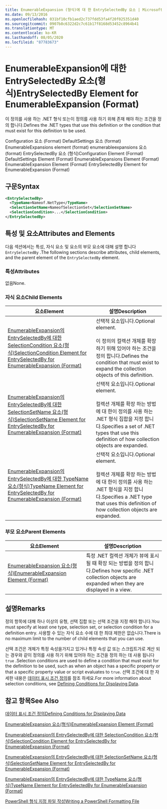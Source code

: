 ```yaml
---
title: EnumerableExpansion (형식)에 대 한 EntrySelectedBy 요소 | Microsoft Docs
ms.date: 09/13/2016
ms.openlocfilehash: 031bf10cfb1aed2c737fdd53fa4f20f025351d40
ms.sourcegitcommit: 0907b8c6322d2c7c61b17f8168d53452c8964b41
ms.translationtype: MT
ms.contentlocale: ko-KR
ms.lasthandoff: 08/05/2020
ms.locfileid: "87783673"
---
```

# <a name="entryselectedby-element-for-enumerableexpansion-format"></a><span data-ttu-id="04eda-102">EnumerableExpansion에 대한 EntrySelectedBy 요소(형식)</span><span class="sxs-lookup"><span data-stu-id="04eda-102">EntrySelectedBy Element for EnumerableExpansion (Format)</span></span>

<span data-ttu-id="04eda-103">이 정의를 사용 하는 .NET 형식 또는이 정의를 사용 하기 위해 존재 해야 하는 조건을 정의 합니다.</span><span class="sxs-lookup"><span data-stu-id="04eda-103">Defines the .NET types that use this definition or the condition that must exist for this definition to be used.</span></span>

<span data-ttu-id="04eda-104">Configuration 요소 (Format) DefaultSettings 요소 (format) EnumerableExpansions element (format) enumerableexpansions 요소 (format) EntrySelectedBy 요소 (형식)</span><span class="sxs-lookup"><span data-stu-id="04eda-104">Configuration Element (Format) DefaultSettings Element (Format) EnumerableExpansions Element (Format) EnumerableExpansion Element (Format) EntrySelectedBy Element for EnumerableExpansion (Format)</span></span>

## <a name="syntax"></a><span data-ttu-id="04eda-105">구문</span><span class="sxs-lookup"><span data-stu-id="04eda-105">Syntax</span></span>

```xml
<EntrySelectedBy>
  <TypeName>Nameof.NetType</TypeName>
  <SelectionSetName>NameofSelectionSet</SelectionSetName>
  <SelectionCondition>...</SelectionCondition>
</EntrySelectedBy>
```

## <a name="attributes-and-elements"></a><span data-ttu-id="04eda-106">특성 및 요소</span><span class="sxs-lookup"><span data-stu-id="04eda-106">Attributes and Elements</span></span>

<span data-ttu-id="04eda-107">다음 섹션에서는 특성, 자식 요소 및 요소의 부모 요소에 대해 설명 합니다 `EntrySelectedBy` .</span><span class="sxs-lookup"><span data-stu-id="04eda-107">The following sections describe attributes, child elements, and the parent element of the `EntrySelectedBy` element.</span></span>

### <a name="attributes"></a><span data-ttu-id="04eda-108">특성</span><span class="sxs-lookup"><span data-stu-id="04eda-108">Attributes</span></span>

<span data-ttu-id="04eda-109">없음</span><span class="sxs-lookup"><span data-stu-id="04eda-109">None.</span></span>

### <a name="child-elements"></a><span data-ttu-id="04eda-110">자식 요소</span><span class="sxs-lookup"><span data-stu-id="04eda-110">Child Elements</span></span>

|<span data-ttu-id="04eda-111">요소</span><span class="sxs-lookup"><span data-stu-id="04eda-111">Element</span></span>|<span data-ttu-id="04eda-112">설명</span><span class="sxs-lookup"><span data-stu-id="04eda-112">Description</span></span>|
|-------------|-----------------|
|[<span data-ttu-id="04eda-113">EnumerableExpansion의 EntrySelectedBy에 대한 SelectionCondition 요소(형식)</span><span class="sxs-lookup"><span data-stu-id="04eda-113">SelectionCondition Element for EntrySelectedBy for EnumerableExpansion (Format)</span></span>](./selectioncondition-element-for-entryselectedby-for-enumerableexpansion-format.md)|<span data-ttu-id="04eda-114">선택적 요소입니다.</span><span class="sxs-lookup"><span data-stu-id="04eda-114">Optional element.</span></span><br /><br /> <span data-ttu-id="04eda-115">이 정의의 컬렉션 개체를 확장 하기 위해 있어야 하는 조건을 정의 합니다.</span><span class="sxs-lookup"><span data-stu-id="04eda-115">Defines the condition that must exist to expand the collection objects of this definition.</span></span>|
|[<span data-ttu-id="04eda-116">EnumerableExpansion의 EntrySelectedBy에 대한 SelectionSetName 요소(형식)</span><span class="sxs-lookup"><span data-stu-id="04eda-116">SelectionSetName Element for EntrySelectedBy for EnumerableExpansion (Format)</span></span>](./selectionsetname-element-for-entryselectedby-for-enumerableexpansion-format.md)|<span data-ttu-id="04eda-117">선택적 요소입니다.</span><span class="sxs-lookup"><span data-stu-id="04eda-117">Optional element.</span></span><br /><br /> <span data-ttu-id="04eda-118">컬렉션 개체를 확장 하는 방법에 대 한이 정의를 사용 하는 .NET 형식 집합을 지정 합니다.</span><span class="sxs-lookup"><span data-stu-id="04eda-118">Specifies a set of .NET types that use this definition of how collection objects are expanded.</span></span>|
|[<span data-ttu-id="04eda-119">EnumerableExpansion의 EntrySelectedBy에 대한 TypeName 요소(형식)</span><span class="sxs-lookup"><span data-stu-id="04eda-119">TypeName Element for EntrySelectedBy for EnumerableExpansion (Format)</span></span>](./typename-element-for-entryselectedby-for-enumerableexpansion-format.md)|<span data-ttu-id="04eda-120">선택적 요소입니다.</span><span class="sxs-lookup"><span data-stu-id="04eda-120">Optional element.</span></span><br /><br /> <span data-ttu-id="04eda-121">컬렉션 개체를 확장 하는 방법에 대 한이 정의를 사용 하는 .NET 형식을 지정 합니다.</span><span class="sxs-lookup"><span data-stu-id="04eda-121">Specifies a .NET type that uses this definition of how collection objects are expanded.</span></span>|

### <a name="parent-elements"></a><span data-ttu-id="04eda-122">부모 요소</span><span class="sxs-lookup"><span data-stu-id="04eda-122">Parent Elements</span></span>

|<span data-ttu-id="04eda-123">요소</span><span class="sxs-lookup"><span data-stu-id="04eda-123">Element</span></span>|<span data-ttu-id="04eda-124">설명</span><span class="sxs-lookup"><span data-stu-id="04eda-124">Description</span></span>|
|-------------|-----------------|
|[<span data-ttu-id="04eda-125">EnumerableExpansion 요소(형식)</span><span class="sxs-lookup"><span data-stu-id="04eda-125">EnumerableExpansion Element (Format)</span></span>](./enumerableexpansion-element-format.md)|<span data-ttu-id="04eda-126">특정 .NET 컬렉션 개체가 뷰에 표시 될 때 확장 되는 방법을 정의 합니다.</span><span class="sxs-lookup"><span data-stu-id="04eda-126">Defines how specific .NET collection objects are expanded when they are displayed in a view.</span></span>|

## <a name="remarks"></a><span data-ttu-id="04eda-127">설명</span><span class="sxs-lookup"><span data-stu-id="04eda-127">Remarks</span></span>

<span data-ttu-id="04eda-128">정의 항목에 대해 하나 이상의 유형, 선택 집합 또는 선택 조건을 지정 해야 합니다.</span><span class="sxs-lookup"><span data-stu-id="04eda-128">You must specify at least one type, selection set, or selection condition for a definition entry.</span></span> <span data-ttu-id="04eda-129">사용할 수 있는 자식 요소 수에 대 한 최대 제한은 없습니다.</span><span class="sxs-lookup"><span data-stu-id="04eda-129">There is no maximum limit to the number of child elements that you can use.</span></span>

<span data-ttu-id="04eda-130">선택 조건은 개체가 특정 속성을가지고 있거나 특정 속성 값 또는 스크립트가로 계산 되는 경우와 같이 정의를 사용 하기 위해 있어야 하는 조건을 정의 하는 데 사용 됩니다 `true` .</span><span class="sxs-lookup"><span data-stu-id="04eda-130">Selection conditions are used to define a condition that must exist for the definition to be used, such as when an object has a specific property or that a specific property value or script evaluates to `true`.</span></span> <span data-ttu-id="04eda-131">선택 조건에 대 한 자세한 내용은 [데이터 표시 조건 정의](./defining-conditions-for-displaying-data.md)를 참조 하세요.</span><span class="sxs-lookup"><span data-stu-id="04eda-131">For more information about selection conditions, see [Defining Conditions for Displaying Data](./defining-conditions-for-displaying-data.md).</span></span>

## <a name="see-also"></a><span data-ttu-id="04eda-132">참고 항목</span><span class="sxs-lookup"><span data-stu-id="04eda-132">See Also</span></span>

[<span data-ttu-id="04eda-133">데이터 표시 조건 정의</span><span class="sxs-lookup"><span data-stu-id="04eda-133">Defining Conditions for Displaying Data</span></span>](./defining-conditions-for-displaying-data.md)

[<span data-ttu-id="04eda-134">EnumerableExpansion 요소(형식)</span><span class="sxs-lookup"><span data-stu-id="04eda-134">EnumerableExpansion Element (Format)</span></span>](./enumerableexpansion-element-format.md)

[<span data-ttu-id="04eda-135">EnumerableExpansion의 EntrySelectedBy에 대한 SelectionCondition 요소(형식)</span><span class="sxs-lookup"><span data-stu-id="04eda-135">SelectionCondition Element for EntrySelectedBy for EnumerableExpansion (Format)</span></span>](./selectioncondition-element-for-entryselectedby-for-enumerableexpansion-format.md)

[<span data-ttu-id="04eda-136">EnumerableExpansion의 EntrySelectedBy에 대한 SelectionSetName 요소(형식)</span><span class="sxs-lookup"><span data-stu-id="04eda-136">SelectionSetName Element for EntrySelectedBy for EnumerableExpansion (Format)</span></span>](./selectionsetname-element-for-entryselectedby-for-enumerableexpansion-format.md)

[<span data-ttu-id="04eda-137">EnumerableExpansion의 EntrySelectedBy에 대한 TypeName 요소(형식)</span><span class="sxs-lookup"><span data-stu-id="04eda-137">TypeName Element for EntrySelectedBy for EnumerableExpansion (Format)</span></span>](./typename-element-for-entryselectedby-for-enumerableexpansion-format.md)

[<span data-ttu-id="04eda-138">PowerShell 형식 지정 파일 작성</span><span class="sxs-lookup"><span data-stu-id="04eda-138">Writing a PowerShell Formatting File</span></span>](./writing-a-powershell-formatting-file.md)

